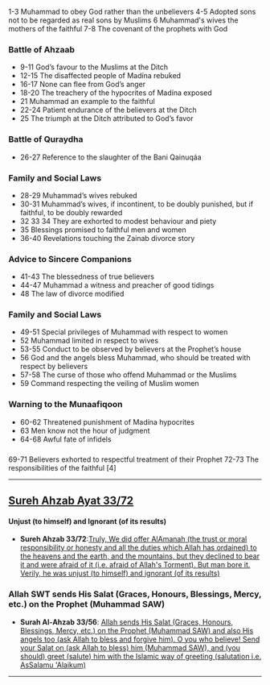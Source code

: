 1-3 Muhammad to obey God rather than the unbelievers
4-5 Adopted sons not to be regarded as real sons by Muslims
6 Muhammad's wives the mothers of the faithful
7-8 The covenant of the prophets with God
### Battle of Ahzaab
* 9-11 God’s favour to the Muslims at the Ditch
* 12-15 The disaffected people of Madína rebuked
* 16-17 None can flee from God’s anger
* 18-20 The treachery of the hypocrites of Madína exposed
* 21 Muhammad an example to the faithful
* 22-24 Patient endurance of the believers at the Ditch
* 25 The triumph at the Ditch attributed to God’s favor

### Battle of Quraydha
* 26-27 Reference to the slaughter of the Bani Qainuqáa

### Family and Social Laws
* 28-29 Muhammad’s wives rebuked
* 30-31 Muhammad’s wives, if incontinent, to be doubly punished, but if faithful, to be doubly rewarded
* 32 33 34 They are exhorted to modest behaviour and piety
* 35 Blessings promised to faithful men and women
* 36-40 Revelations touching the Zainab divorce story

### Advice to Sincere Companions
* 41-43 The blessedness of true believers
* 44-47 Muhammad a witness and preacher of good tidings
* 48 The law of divorce modified

### Family and Social Laws
* 49-51 Special privileges of Muhammad with respect to women
* 52 Muhammad limited in respect to wives
* 53-55 Conduct to be observed by believers at the Prophet’s house
* 56 God and the angels bless Muhammad, who should be treated with respect by believers
* 57-58 The curse of those who offend Muhammad or the Muslims
* 59 Command respecting the veiling of Muslim women

### Warning to the Munaafiqoon
* 60-62 Threatened punishment of Madína hypocrites
* 63 Men know not the hour of judgment
* 64-68 Awful fate of infidels

###
69-71 Believers exhorted to respectful treatment of their Prophet
72-73 The responsibilities of the faithful [4]

***

## [Sureh Ahzab Ayat 33/72](https://www.youtube.com/results?search_query=surah+al+ahzab+%2B+sahil+adeem)

#### Unjust (to himself) and Ignorant (of its results)
* __Sureh Ahzab 33/72__:[Truly, We did offer AlAmanah (the trust or moral responsibility or honesty and all the duties which Allah has ordained) to the heavens and the earth, and the mountains, but they declined to bear it and were afraid of it (i.e. afraid of Allah's Torment). But man bore it. Verily, he was unjust (to himself) and ignorant (of its results)](https://quranwbw.com/33#72)

### Allah SWT sends His Salat (Graces, Honours, Blessings, Mercy, etc.) on the Prophet (Muhammad SAW)
* __Surah Al-Ahzab 33/56__: [Allah sends His Salat (Graces, Honours, Blessings, Mercy, etc.) on the Prophet (Muhammad SAW) and also His angels too (ask Allah to bless and forgive him). O you who believe! Send your Salat on (ask Allah to bless) him (Muhammad SAW), and (you should) greet (salute) him with the Islamic way of greeting (salutation i.e. AsSalamu 'Alaikum)](https://quranwbw.com/33#56)

***
